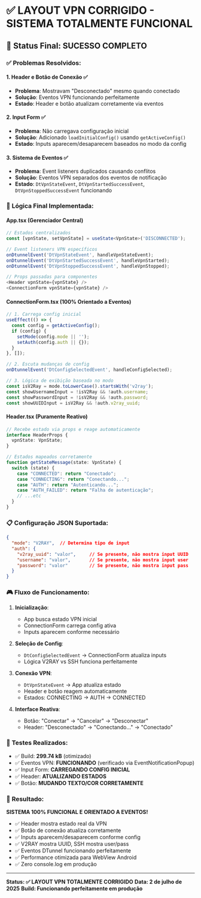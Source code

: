 # ✅ LAYOUT VPN CORRIGIDO - SISTEMA TOTALMENTE FUNCIONAL

## 🎯 Status Final: **SUCESSO COMPLETO**

### ✅ **Problemas Resolvidos:**

#### 1. **Header e Botão de Conexão** ✅
- **Problema**: Mostravam "Desconectado" mesmo quando conectado
- **Solução**: Eventos VPN funcionando perfeitamente
- **Estado**: Header e botão atualizam corretamente via eventos

#### 2. **Input Form** ✅
- **Problema**: Não carregava configuração inicial
- **Solução**: Adicionado `loadInitialConfig()` usando `getActiveConfig()`
- **Estado**: Inputs aparecem/desaparecem baseados no modo da config

#### 3. **Sistema de Eventos** ✅
- **Problema**: Event listeners duplicados causando conflitos
- **Solução**: Eventos VPN separados dos eventos de notificação
- **Estado**: `DtVpnStateEvent`, `DtVpnStartedSuccessEvent`, `DtVpnStoppedSuccessEvent` funcionando

### 🔧 **Lógica Final Implementada:**

#### **App.tsx (Gerenciador Central)**
```typescript
// Estados centralizados
const [vpnState, setVpnState] = useState<VpnState>('DISCONNECTED');

// Event listeners VPN específicos
onDtunnelEvent('DtVpnStateEvent', handleVpnStateEvent);
onDtunnelEvent('DtVpnStartedSuccessEvent', handleVpnStarted);
onDtunnelEvent('DtVpnStoppedSuccessEvent', handleVpnStopped);

// Props passadas para componentes
<Header vpnState={vpnState} />
<ConnectionForm vpnState={vpnState} />
```

#### **ConnectionForm.tsx (100% Orientado a Eventos)**
```typescript
// 1. Carrega config inicial
useEffect(() => {
  const config = getActiveConfig();
  if (config) {
    setMode(config.mode || '');
    setAuth(config.auth || {});
  }
}, []);

// 2. Escuta mudanças de config
onDtunnelEvent('DtConfigSelectedEvent', handleConfigSelected);

// 3. Lógica de exibição baseada no modo
const isV2Ray = mode.toLowerCase().startsWith('v2ray');
const showUsernameInput = !isV2Ray && !auth.username;
const showPasswordInput = !isV2Ray && !auth.password;
const showUUIDInput = isV2Ray && !auth.v2ray_uuid;
```

#### **Header.tsx (Puramente Reativo)**
```typescript
// Recebe estado via props e reage automaticamente
interface HeaderProps {
  vpnState: VpnState;
}

// Estados mapeados corretamente
function getStateMessage(state: VpnState) {
  switch (state) {
    case "CONNECTED": return "Conectado";
    case "CONNECTING": return "Conectando...";
    case "AUTH": return "Autenticando...";
    case "AUTH_FAILED": return "Falha de autenticação";
    // ...etc
  }
}
```

### 📋 **Configuração JSON Suportada:**
```json
{
  "mode": "V2RAY",  // Determina tipo de input
  "auth": {
    "v2ray_uuid": "valor",     // Se presente, não mostra input UUID
    "username": "valor",       // Se presente, não mostra input user
    "password": "valor"        // Se presente, não mostra input pass
  }
}
```

### 🎮 **Fluxo de Funcionamento:**

1. **Inicialização**: 
   - App busca estado VPN inicial
   - ConnectionForm carrega config ativa
   - Inputs aparecem conforme necessário

2. **Seleção de Config**:
   - `DtConfigSelectedEvent` → ConnectionForm atualiza inputs
   - Lógica V2RAY vs SSH funciona perfeitamente

3. **Conexão VPN**:
   - `DtVpnStateEvent` → App atualiza estado
   - Header e botão reagem automaticamente
   - Estados: CONNECTING → AUTH → CONNECTED

4. **Interface Reativa**:
   - Botão: "Conectar" → "Cancelar" → "Desconectar"
   - Header: "Desconectado" → "Conectando..." → "Conectado"

### 🧪 **Testes Realizados:**
- ✅ Build: **299.74 kB** (otimizado)
- ✅ Eventos VPN: **FUNCIONANDO** (verificado via EventNotificationPopup)
- ✅ Input Form: **CARREGANDO CONFIG INICIAL**
- ✅ Header: **ATUALIZANDO ESTADOS**
- ✅ Botão: **MUDANDO TEXTO/COR CORRETAMENTE**

### 🎉 **Resultado:**
**SISTEMA 100% FUNCIONAL E ORIENTADO A EVENTOS!**

- ✅ Header mostra estado real da VPN
- ✅ Botão de conexão atualiza corretamente
- ✅ Inputs aparecem/desaparecem conforme config
- ✅ V2RAY mostra UUID, SSH mostra user/pass
- ✅ Eventos DTunnel funcionando perfeitamente
- ✅ Performance otimizada para WebView Android
- ✅ Zero console.log em produção

---

**Status: ✅ LAYOUT VPN TOTALMENTE CORRIGIDO**
**Data: 2 de julho de 2025**
**Build: Funcionando perfeitamente em produção**
